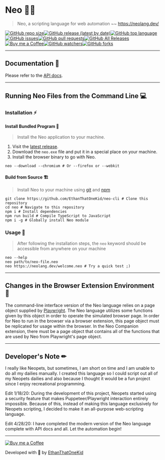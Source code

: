 # Neo 🐱‍👤

> Neo, a scripting language for web automation ~~ https://neolang.dev/

[![GitHub repo size](https://img.shields.io/github/repo-size/ethanthatonekid/neo-cli)][neo_repo][![GitHub release (latest by date)](https://img.shields.io/github/v/release/ethanthatonekid/neo-cli)][neo_site][![GitHub top language](https://img.shields.io/github/languages/top/ethanthatonekid/neo-cli)](https://www.typescriptlang.org/)[![GitHub issues](https://img.shields.io/github/issues/ethanthatonekid/neo-cli)](https://github.com/EthanThatOneKid/neo-cli/issues)[![GitHub pull requests](https://img.shields.io/github/issues-pr/ethanthatonekid/neo-cli)](https://github.com/EthanThatOneKid/neo-cli/pulls)[![GitHub All Releases](https://img.shields.io/github/downloads/ethanthatonekid/neo-cli/total)](https://github.com/EthanThatOneKid/neo-cli/releases)[![Buy me a Coffee](https://img.shields.io/badge/buy%20me%20a-coffee-%23FF813F)][bmac][![GitHub watchers](https://img.shields.io/github/watchers/ethanthatonekid/neo-cli?style=social)](https://github.com/EthanThatOneKid/neo-cli/watchers)[![GitHub forks](https://img.shields.io/github/forks/ethanthatonekid/neo-cli?style=social)](https://github.com/EthanThatOneKid/neo-cli/fork)

---

## Documentation 📃

Please refer to the [API docs](https://github.com/EthanThatOneKid/neo-cli/blob/master/docs/API.md).

---

## Running Neo Files from the Command Line 💻

### Installation ⚡

#### Install Bundled Program 🌌

> Install the Neo application to your machine.

1. Visit the [latest release][neo_site].
1. Download the `neo.exe` file and put it in a special place on your machine.
1. Install the browser binary to go with Neo.
```shell
neo --download --chromium # Or --firefox or --webkit
```

#### Build from Source 🏗

> Install Neo to your machine using [git](https://git-scm.com/downloads) and [npm](https://nodejs.org/en/)

```shell
git clone https://github.com/EthanThatOneKid/neo-cli # Clone this repository
cd neo # Navigate to this repository
npm i # Install dependencies
npm run build # Compile TypeScript to JavaScript
npm i -g # Globally install Neo module
```

### Usage 🐹

> After following the installation steps, the `neo` keyword should be accessible from anywhere on your machine

```shell
neo --help
neo path/to/neo-file.neo
neo https://neolang.dev/welcome.neo # Try a quick test ;)
```

---

## Changes in the Browser Extension Environment 🎨

The command-line interface version of the Neo language relies on a page object supplied by [Playwright](https://github.com/microsoft/playwright/blob/master/docs/api.md). The Neo language utilizes some functions given by this object in order to operate the simulated browser page. In order for Neo to run in the browser via a browser extension, this page object must be replicated for usage within the browser. In the Neo Companion extension, there must be a page object that contains all of the functions that are used by Neo from Playwright's page object.

---

## Developer's Note ✏

I really like Neopets, but sometimes, I am short on time and I am unable to do all my dailies manually. I created this language so I could script out all of my Neopets dailies and also because I thought it would be a fun project since I enjoy recreational programming.

Edit 1/18/20: During the development of this project, Neopets started using a security feature that makes Puppeteer/Playwright interaction entirely impossible. Because of this, instead of making this language exclusively for Neopets scripting, I decided to make it an all-purpose web-scripting language.

Edit 4/28/20: I have completed the modern version of the Neo language complete with API docs and all. Let the automation begin!

---

[![Buy me a Coffee](https://img.shields.io/badge/buy%20me%20a-coffee-%23FF813F)][bmac]

Developed with 💖 by [EthanThatOneKid][creator_site]

[neo_site]: https://github.com/EthanThatOneKid/neo-cli/releases/latest
[neo_repo]: https://github.com/EthanThatOneKid/neo-cli
[bmac]: http://buymeacoff.ee/etok
[creator_site]: http://ethandavidson.com/
